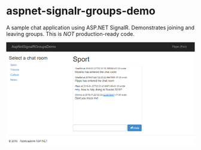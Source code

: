 # aspnet-signalr-groups-demo
A sample chat application using ASP.NET SignalR. Demonstrates joining and leaving groups.
This is *NOT* production-ready code.

![cover.png](cover.png)

